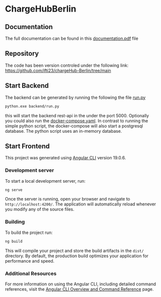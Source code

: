 # ChargeHubBerlin

## Documentation
The full documentation can be found in this [documentation.pdf](documentation/Software_engineering_project_documantation.pdf) file

## Repository
The code has been version controled under the following link:
https://github.com/ifti23/chargeHub-Berlin/tree/main


## Start Backend

The backend can be generated by running the following the file [run.py](backend/run.py)

```bash
python.exe backend/run.py
```
this will start the backend rest-api in the under the port 5000. Optionally you could also run the [docker-compose.yaml](backend/docker-compose.yaml). In contrast to running the simple python script, the docker-compose will also start a postgresql database. The python script uses an in-memory database. 

## Start Frontend

This project was generated using [Angular CLI](https://github.com/angular/angular-cli) version 19.0.6.

### Development server

To start a local development server, run:

```bash
ng serve
```

Once the server is running, open your browser and navigate to `http://localhost:4200/`. The application will automatically reload whenever you modify any of the source files.


### Building

To build the project run:

```bash
ng build
```

This will compile your project and store the build artifacts in the `dist/` directory. By default, the production build optimizes your application for performance and speed.


### Additional Resources

For more information on using the Angular CLI, including detailed command references, visit the [Angular CLI Overview and Command Reference](https://angular.dev/tools/cli) page.
